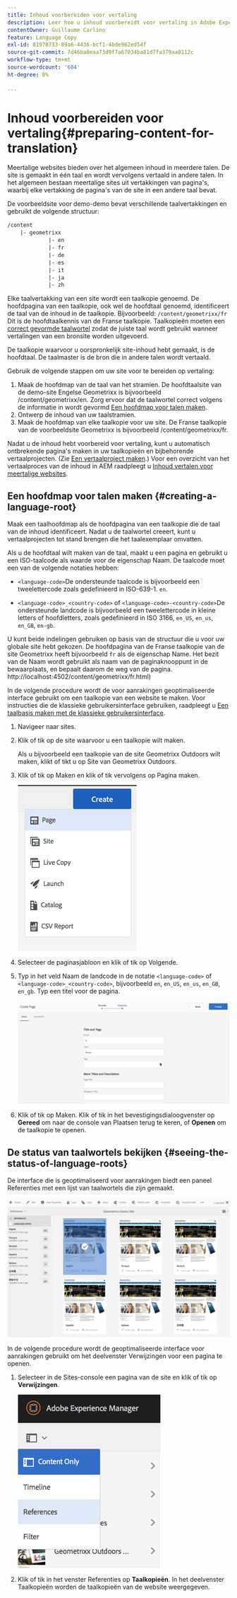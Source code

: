 ```yaml
---
title: Inhoud voorbereiden voor vertaling
description: Leer hoe u inhoud voorbereidt voor vertaling in Adobe Experience Manager.
contentOwner: Guillaume Carlino
feature: Language Copy
exl-id: 81978733-89a6-4436-bcf1-4bde962ed54f
source-git-commit: 7d46ba0eaa73d9f7a67034ba81d7fa379aa0112c
workflow-type: tm+mt
source-wordcount: '684'
ht-degree: 0%

---
```


# Inhoud voorbereiden voor vertaling{#preparing-content-for-translation}

Meertalige websites bieden over het algemeen inhoud in meerdere talen. De site is gemaakt in één taal en wordt vervolgens vertaald in andere talen. In het algemeen bestaan meertalige sites uit vertakkingen van pagina&#39;s, waarbij elke vertakking de pagina&#39;s van de site in een andere taal bevat.

De voorbeeldsite voor demo-demo bevat verschillende taalvertakkingen en gebruikt de volgende structuur:

```xml
/content
    |- geometrixx
             |- en
             |- fr
             |- de
             |- es
             |- it
             |- ja
             |- zh
```

Elke taalvertakking van een site wordt een taalkopie genoemd. De hoofdpagina van een taalkopie, ook wel de hoofdtaal genoemd, identificeert de taal van de inhoud in de taalkopie. Bijvoorbeeld: `/content/geometrixx/fr` Dit is de hoofdtaalkennis van de Franse taalkopie. Taalkopieën moeten een [correct gevormde taalwortel](/help/sites-administering/tc-prep.md#creating-a-language-root) zodat de juiste taal wordt gebruikt wanneer vertalingen van een bronsite worden uitgevoerd.

De taalkopie waarvoor u oorspronkelijk site-inhoud hebt gemaakt, is de hoofdtaal. De taalmaster is de bron die in andere talen wordt vertaald.

Gebruik de volgende stappen om uw site voor te bereiden op vertaling:

1. Maak de hoofdmap van de taal van het stramien. De hoofdtaalsite van de demo-site Engelse Geometrixx is bijvoorbeeld /content/geometrixx/en. Zorg ervoor dat de taalwortel correct volgens de informatie in wordt gevormd [Een hoofdmap voor talen maken](/help/sites-administering/tc-prep.md#creating-a-language-root).
1. Ontwerp de inhoud van uw taalstramien.
1. Maak de hoofdmap van elke taalkopie voor uw site. De Franse taalkopie van de voorbeeldsite Geometrixx is bijvoorbeeld /content/geometrixx/fr.

Nadat u de inhoud hebt voorbereid voor vertaling, kunt u automatisch ontbrekende pagina&#39;s maken in uw taalkopieën en bijbehorende vertaalprojecten. (Zie [Een vertaalproject maken](/help/sites-administering/tc-manage.md).) Voor een overzicht van het vertaalproces van de inhoud in AEM raadpleegt u [Inhoud vertalen voor meertalige websites](/help/sites-administering/translation.md).

## Een hoofdmap voor talen maken {#creating-a-language-root}

Maak een taalhoofdmap als de hoofdpagina van een taalkopie die de taal van de inhoud identificeert. Nadat u de taalwortel creeert, kunt u vertaalprojecten tot stand brengen die het taalexemplaar omvatten.

Als u de hoofdtaal wilt maken van de taal, maakt u een pagina en gebruikt u een ISO-taalcode als waarde voor de eigenschap Naam. De taalcode moet een van de volgende notaties hebben:

* `<language-code>`De ondersteunde taalcode is bijvoorbeeld een tweelettercode zoals gedefinieerd in ISO-639-1. `en`.

* `<language-code>_<country-code>` of `<language-code>-<country-code>`De ondersteunde landcode is bijvoorbeeld een tweelettercode in kleine letters of hoofdletters, zoals gedefinieerd in ISO 3166, `en_US`, `en_us`, `en_GB`, `en-gb`.

U kunt beide indelingen gebruiken op basis van de structuur die u voor uw globale site hebt gekozen.  De hoofdpagina van de Franse taalkopie van de site Geometrixx heeft bijvoorbeeld `fr` als de eigenschap Name. Het bezit van de Naam wordt gebruikt als naam van de paginaknooppunt in de bewaarplaats, en bepaalt daarom de weg van de pagina. http://localhost:4502/content/geometrixx/fr.html)

In de volgende procedure wordt de voor aanrakingen geoptimaliseerde interface gebruikt om een taalkopie van een website te maken. Voor instructies die de klassieke gebruikersinterface gebruiken, raadpleegt u [Een taalbasis maken met de klassieke gebruikersinterface](/help/sites-administering/tc-lroot-classic.md).

1. Navigeer naar sites.
1. Klik of tik op de site waarvoor u een taalkopie wilt maken.

   Als u bijvoorbeeld een taalkopie van de site Geometrixx Outdoors wilt maken, klikt of tikt u op Site van Geometrixx Outdoors.

1. Klik of tik op Maken en klik of tik vervolgens op Pagina maken.

   ![chlimage_1-21](assets/chlimage_1-21a.png)

1. Selecteer de paginasjabloon en klik of tik op Volgende.
1. Typ in het veld Naam de landcode in de notatie `<language-code>` of `<language-code>_<country-code>`, bijvoorbeeld `en`, `en_US`, `en_us`, `en_GB`, `en_gb`. Typ een titel voor de pagina.

   ![chlimage_1-22](assets/chlimage_1-22a.png)

1. Klik of tik op Maken. Klik of tik in het bevestigingsdialoogvenster op **Gereed** om naar de console van Plaatsen terug te keren, of **Openen** om de taalkopie te openen.

## De status van taalwortels bekijken {#seeing-the-status-of-language-roots}

De interface die is geoptimaliseerd voor aanrakingen biedt een paneel Referenties met een lijst van taalwortels die zijn gemaakt.

![chlimage_1-23](assets/chlimage_1-23a.png)

In de volgende procedure wordt de geoptimaliseerde interface voor aanrakingen gebruikt om het deelvenster Verwijzingen voor een pagina te openen.

1. Selecteer in de Sites-console een pagina van de site en klik of tik op **Verwijzingen**.

   ![chlimage_1-24](assets/chlimage_1-24a.png)

1. Klik of tik in het venster Referenties op **Taalkopieën**. In het deelvenster Taalkopieën worden de taalkopieën van de website weergegeven.
